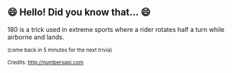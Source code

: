 ## :smile: Hello! Did you know that... :smile:
180 is a trick used in extreme sports where a rider rotates half a turn while airborne and lands.

<sup>(come back in 5 minutes for the next trivia)</sup>


<sup>Credits: http://numbersapi.com</sup>
